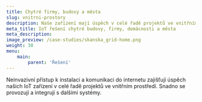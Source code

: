 ```yaml
---
title: Chytré firmy, budovy a města
slug: vnitrni-prostory
description: Naše zařízení mají úspěch v celé řadě projektů ve vnitřním prostředí.
meta_title: IoT řešení chytré budovy, firmy, domácnosti a města
meta_description: 
image_preview: /case-studies/skanska_grid-home.png
weight: 30
menu:
    main:
        parent: 'Řešení'
---
```


Neinvazivní přístup k instalaci a komunikaci do internetu zajišťují úspěch našich IoT zařízení v celé řadě projektů ve vnitřním prostředí. Snadno se provozují a integrují s dalšími systémy.